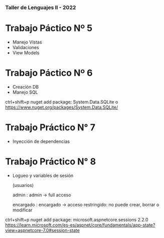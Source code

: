 ### Taller de Lenguajes II - 2022

# Trabajo Páctico Nº 5
+ Manejo Vistas
+ Validaciones
+ View Models

# Trabajo Páctico Nº 6
+ Creación DB
+ Manejo SQL

ctrl+shift+p nuget add package: System.Data.SQLite
o
https://www.nuget.org/packages/System.Data.SQLite/

# Trabajo Práctico N° 7
+ Inyección de dependencias

# Trabajo Práctico N° 8
+ Logueo y variables de sesión

    (usuarios)

    admin : admin -> full acceso
    
    encargado : encargado -> acceso restringido: no puede crear, borrar o modificar

ctrl+shift+p nuget add package: microsoft.aspnetcore.sessions 2.2.0
https://learn.microsoft.com/es-es/aspnet/core/fundamentals/app-state?view=aspnetcore-7.0#session-state
